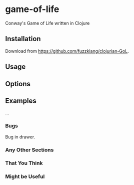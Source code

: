 # game-of-life
Conway's Game of Life written in Clojure

## Installation

Download from https://github.com/fuzzklang/clojurian-GoL.

## Usage

## Options

## Examples

...

### Bugs

Bug in drawer.

### Any Other Sections
### That You Think
### Might be Useful
